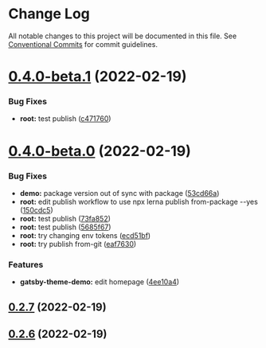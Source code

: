 # Change Log

All notable changes to this project will be documented in this file.
See [Conventional Commits](https://conventionalcommits.org) for commit guidelines.

# [0.4.0-beta.1](https://github.com/smerth/gatsby-theme-template/compare/v0.4.0-beta.0...v0.4.0-beta.1) (2022-02-19)


### Bug Fixes

* **root:** test publish ([c471760](https://github.com/smerth/gatsby-theme-template/commit/c47176073c1d5c118af45a7df026125e53040548))





# [0.4.0-beta.0](https://github.com/smerth/gatsby-theme-template/compare/v0.2.6-beta.0...v0.4.0-beta.0) (2022-02-19)


### Bug Fixes

* **demo:** package version out of sync with package ([53cd66a](https://github.com/smerth/gatsby-theme-template/commit/53cd66a1b3d80308205f451a0c5c21c54801b007))
* **root:** edit publish workflow to use npx lerna publish from-package --yes ([150cdc5](https://github.com/smerth/gatsby-theme-template/commit/150cdc533e29f5d40cd20bbd17231cd343297f09))
* **root:** test publish ([73fa852](https://github.com/smerth/gatsby-theme-template/commit/73fa852817808a6b554068ce8e2495552621a6f9))
* **root:** test publish ([5685f67](https://github.com/smerth/gatsby-theme-template/commit/5685f67bd2ddfa0d6af347be01dcc83d44d29fd2))
* **root:** try changing env tokens ([ecd51bf](https://github.com/smerth/gatsby-theme-template/commit/ecd51bfe52ffa2833bb506a17af2d24b4590f164))
* **root:** try publish from-git ([eaf7630](https://github.com/smerth/gatsby-theme-template/commit/eaf763083c91d037d0df96e4916f4c62a5b7a95f))


### Features

* **gatsby-theme-demo:** edit homepage ([4ee10a4](https://github.com/smerth/gatsby-theme-template/commit/4ee10a433e649151680290ea2ea1eb059d1168fe))



## [0.2.7](https://github.com/smerth/gatsby-theme-template/compare/v0.2.6...v0.2.7) (2022-02-19)



## [0.2.6](https://github.com/smerth/gatsby-theme-template/compare/v0.2.5...v0.2.6) (2022-02-19)
